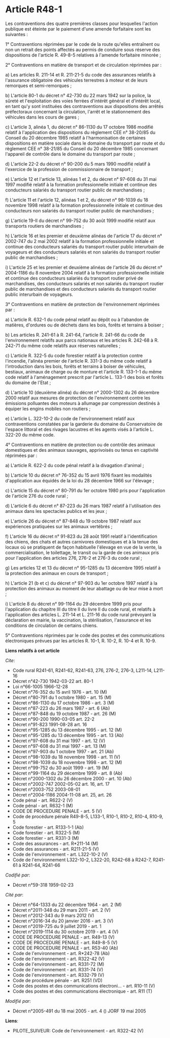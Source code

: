 # Article R48-1

Les contraventions des quatre premières classes pour lesquelles l'action publique est éteinte par le paiement d'une amende
forfaitaire sont les suivantes :

1° Contraventions réprimées par le code de la route qu'elles entraînent ou non un retrait des points affectés au permis de
conduire sous réserve des dispositions de l'article R. 49-8-5 relatives à l'amende forfaitaire minorée ;

2° Contraventions en matière de transport et de circulation réprimées par :

a) Les articles R. 211-14 et R. 211-21-5 du code des assurances relatifs à l'assurance obligatoire des véhicules terrestres à
moteur et de leurs remorques et semi-remorques ;

b) L'article 80-1 du décret n° 42-730 du 22 mars 1942 sur la police, la sûreté et l'exploitation des voies ferrées d'intérêt
général et d'intérêt local, en tant qu'y sont instituées des contraventions aux dispositions des arrêtés préfectoraux
concernant la circulation, l'arrêt et le stationnement des véhicules dans les cours de gares ;

c) L'article 3, alinéa 1, du décret n° 86-1130 du 17 octobre 1986 modifié relatif à l'application des dispositions du
règlement CEE n° 38-20/85 du Conseil du 20 décembre 1985 relatif à l'harmonisation de certaines dispositions en matière
sociale dans le domaine du transport par route et du règlement CEE n° 38-21/85 du Conseil du 20 décembre 1985 concernant
l'appareil de contrôle dans le domaine du transport par route ;

d) L'article 22-2 du décret n° 90-200 du 5 mars 1990 modifié relatif à l'exercice de la profession de commissionnaire de
transport ;

e) L'article 12 et l'article 13, alinéas 1 et 2, du décret n° 97-608 du 31 mai 1997 modifié relatif à la formation
professionnelle initiale et continue des conducteurs salariés du transport routier public de marchandises ;

f) L'article 11 et l'article 12, alinéas 1 et 2, du décret n° 98-1039 du 18 novembre 1998 relatif à la formation
professionnelle initiale et continue des conducteurs non salariés du transport routier public de marchandises ;

g) L'article 19-II du décret n° 99-752 du 30 août 1999 modifié relatif aux transports routiers de marchandises ;

h) L'article 16 et les premier et deuxième alinéas de l'article 17 du décret n° 2002-747 du 2 mai 2002 relatif à la formation
professionnelle initiale et continue des conducteurs salariés du transport routier public interurbain de voyageurs et des
conducteurs salariés et non salariés du transport routier public de marchandises ;

i) L'article 25 et les premier et deuxième alinéas de l'article 26 du décret n° 2004-1186 du 8 novembre 2004 relatif à la
formation professionnelle initiale et continue des conducteurs salariés du transport routier privé de marchandises, des
conducteurs salariés et non salariés du transport routier public de marchandises et des conducteurs salariés du transport
routier public interurbain de voyageurs.

3° Contraventions en matière de protection de l'environnement réprimées par :

a) L'article R. 632-1 du code pénal relatif au dépôt ou à l'abandon de matières, d'ordures ou de déchets dans les bois,
forêts et terrains à boiser ;

b) Les articles R. 241-61 à R. 241-64, l'article R. 241-66 du code de l'environnement relatifs aux parcs nationaux et les
articles R. 242-68 à R. 242-71 du même code relatifs aux réserves naturelles ;

c) L'article R. 322-5 du code forestier relatif à la protection contre l'incendie, l'alinéa premier de l'article R. 331-3 du
même code relatif à l'introduction dans les bois, forêts et terrains à boiser de véhicules, bestiaux, animaux de charge ou de
monture et l'article R. 133-1-1 du même code relatif à l'aménagement prescrit par l'article L. 133-1 des bois et forêts du
domaine de l'Etat ;

d) L'article 10 (deuxième alinéa) du décret n° 2000-1302 du 26 décembre 2000 relatif aux mesures de protection de
l'environnement contre les émissions polluantes des moteurs à allumage par compression destinés à équiper les engins mobiles
non routiers ;

e) L'article L. 322-10-2 du code de l'environnement relatif aux contraventions constatées par la garderie du domaine du
Conservatoire de l'espace littoral et des rivages lacustres et les agents visés à l'article L. 322-20 du même code.

4° Contraventions en matière de protection ou de contrôle des animaux domestiques et des animaux sauvages, apprivoisés ou
tenus en captivité réprimées par :

a) L'article R. 622-2 du code pénal relatif à la divagation d'animal ;

b) L'article 10 du décret n° 76-352 du 15 avril 1976 fixant les modalités d'application aux équidés de la loi du 28 décembre
1966 sur l'élevage ;

c) L'article 15 du décret n° 80-791 du 1er octobre 1980 pris pour l'application de l'article 276 du code rural ;

d) L'article 6 du décret n° 87-223 du 26 mars 1987 relatif à l'utilisation des animaux dans les spectacles publics et les
jeux ;

e) L'article 26 du décret n° 87-848 du 19 octobre 1987 relatif aux expériences pratiquées sur les animaux vertébrés ;

f) L'article 16 du décret n° 91-823 du 28 août 1991 relatif à l'identification des chiens, des chats et autres carnivores
domestiques et à la tenue des locaux où se pratiquent de façon habituelle l'élevage en vue de la vente, la commercialisation,
le toilettage, le transit ou la garde de ces animaux pris pour l'application des articles 276, 276-2 et 276-3 du code rural ;

g) Les articles 12 et 13 du décret n° 95-1285 du 13 décembre 1995 relatif à la protection des animaux en cours de transport ;

h) L'article 21 (b et c) du décret n° 97-903 du 1er octobre 1997 relatif à la protection des animaux au moment de leur
abattage ou de leur mise à mort ;

i) L'article 8 du décret n° 99-1164 du 29 décembre 1999 pris pour l'application du chapitre III du titre II du livre II du
code rural, et relatifs à l'application des articles L. 211-14 et L. 211-16 du code rural prévoyant la déclaration en mairie,
la vaccination, la stérilisation, l'assurance et les conditions de circulation de certains chiens.

5° Contraventions réprimées par le code des postes et des communications électroniques prévues par les articles R. 10-1, R.
10-2, R. 10-4 et R. 10-9.

**Liens relatifs à cet article**

_Cite_:

  - Code rural R241-61, R241-62, R241-63, 276, 276-2, 276-3, L211-14, L211-16
  - Décret n°42-730 1942-03-22 art. 80-1
  - Loi n°66-1005 1966-12-28
  - Décret n°76-352 du 15 avril 1976 - art. 10 (M)
  - Décret n°80-791 du 1 octobre 1980 - art. 15 (M)
  - Décret n°86-1130 du 17 octobre 1986 - art. 3 (M)
  - Décret n°87-223 du 26 mars 1987 - art. 6 (Ab)
  - Décret n°87-848 du 19 octobre 1987 - art. 26 (M)
  - Décret n°90-200 1990-03-05 art. 22-2
  - Décret n°91-823 1991-08-28 art. 16
  - Décret n°95-1285 du 13 décembre 1995 - art. 12 (M)
  - Décret n°95-1285 du 13 décembre 1995 - art. 13 (Ab)
  - Décret n°97-608 du 31 mai 1997 - art. 12 (V)
  - Décret n°97-608 du 31 mai 1997 - art. 13 (M)
  - Décret n°97-903 du 1 octobre 1997 - art. 21 (Ab)
  - Décret n°98-1039 du 18 novembre 1998 - art. 11 (V)
  - Décret n°98-1039 du 18 novembre 1998 - art. 12 (M)
  - Décret n°99-752 du 30 août 1999 - art. 19 (M)
  - Décret n°99-1164 du 29 décembre 1999 - art. 8 (Ab)
  - Décret n°2000-1302 du 26 décembre 2000 - art. 10 (Ab)
  - Décret n°2002-747 2002-05-02 art. 16, art. 17
  - Décret n°2003-752 2003-08-01
  - Décret n°2004-1186 2004-11-08 art. 25, art. 26
  - Code pénal - art. R622-2 (V)
  - Code pénal - art. R632-1 (M)
  - CODE DE PROCEDURE PENALE - art. 5 (V)
  - Code de procédure pénale R49-8-5, L133-1, R10-1, R10-2, R10-4, R10-9, 5
  - Code forestier - art. R133-1-1 (Ab)
  - Code forestier - art. R322-5 (M)
  - Code forestier - art. R331-3 (M)
  - Code des assurances - art. R*211-14 (M)
  - Code des assurances - art. R211-21-5 (V)
  - Code de l'environnement - art. L322-10-2 (V)
  - Code de l'environnement L322-10-2, L322-20, R242-68 à R242-7, R241-61 à R241-64, R241-66

_Codifié par_:

  - Décret n°59-318 1959-02-23

_Cité par_:

  - Décret n°64-1333 du 22 décembre 1964 - art. 2 (M)
  - Décret n°2011-348 du 29 mars 2011 - art. 2 (V)
  - Décret n°2012-343 du 9 mars 2012 (V)
  - Décret n°2016-34 du 20 janvier 2016 - art. 3 (V)
  - Décret n°2019-725 du 9 juillet 2019 - art. 1
  - Décret n°2019-1114 du 30 octobre 2019 - art. 4 (V)
  - CODE DE PROCEDURE PENALE - art. R49-13 (V)
  - CODE DE PROCEDURE PENALE - art. R49-8-5 (V)
  - CODE DE PROCEDURE PENALE - art. R53-40 (Ab)
  - Code de l'environnement - art. R*242-78 (Ab)
  - Code de l'environnement - art. R322-42 (V)
  - Code de l'environnement - art. R331-72 (M)
  - Code de l'environnement - art. R331-74 (V)
  - Code de l'environnement - art. R332-79 (V)
  - Code de procédure pénale - art. R251 (VD)
  - Code des postes et des communications électroni... - art. R10-11 (V)
  - Code des postes et des communications électronique - art. R11 (T)

_Modifié par_:

  - Décret n°2005-491 du 18 mai 2005 - art. 4 () JORF 19 mai 2005

**Liens**:

  - PILOTE_SUIVEUR: Code de l'environnement - art. R322-42 (V)
